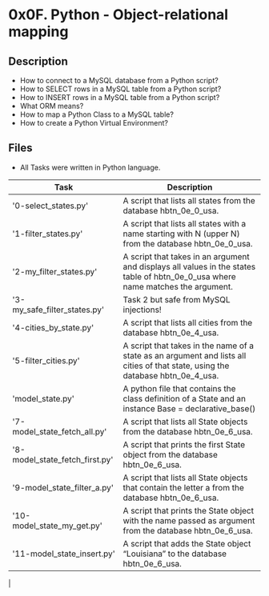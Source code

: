 # 0x0F. Python - Object-relational mapping

## Description
- How to connect to a MySQL database from a Python script?
- How to SELECT rows in a MySQL table from a Python script?
- How to INSERT rows in a MySQL table from a Python script?
- What ORM means?
- How to map a Python Class to a MySQL table?
- How to create a Python Virtual Environment?

## Files
- All Tasks were written in Python language.

| Task | Description |
| ---- | ----------- |
| '0-select_states.py' | A script that lists all states from the database hbtn_0e_0_usa. |
| '1-filter_states.py' | A script that lists all states with a name starting with N (upper N) from the database hbtn_0e_0_usa. |
| '2-my_filter_states.py' | A script that takes in an argument and displays all values in the states table of hbtn_0e_0_usa where name matches the argument. |
| '3-my_safe_filter_states.py' | Task 2 but safe from MySQL injections! |
| '4-cities_by_state.py' | A script that lists all cities from the database hbtn_0e_4_usa. |
| '5-filter_cities.py' | A script that takes in the name of a state as an argument and lists all cities of that state, using the database hbtn_0e_4_usa. |
| 'model_state.py' | A python file that contains the class definition of a State and an instance Base = declarative_base() |
| '7-model_state_fetch_all.py' | A script that lists all State objects from the database hbtn_0e_6_usa. |
| '8-model_state_fetch_first.py' | A script that prints the first State object from the database hbtn_0e_6_usa. |
| '9-model_state_filter_a.py' | A script that lists all State objects that contain the letter a from the database hbtn_0e_6_usa. |
| '10-model_state_my_get.py' | A script that prints the State object with the name passed as argument from the database hbtn_0e_6_usa. |
| '11-model_state_insert.py' | A script that adds the State object “Louisiana” to the database hbtn_0e_6_usa. |
|

